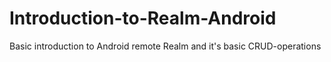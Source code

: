 # Introduction-to-Realm-Android
Basic introduction to Android remote Realm and it's basic CRUD-operations
